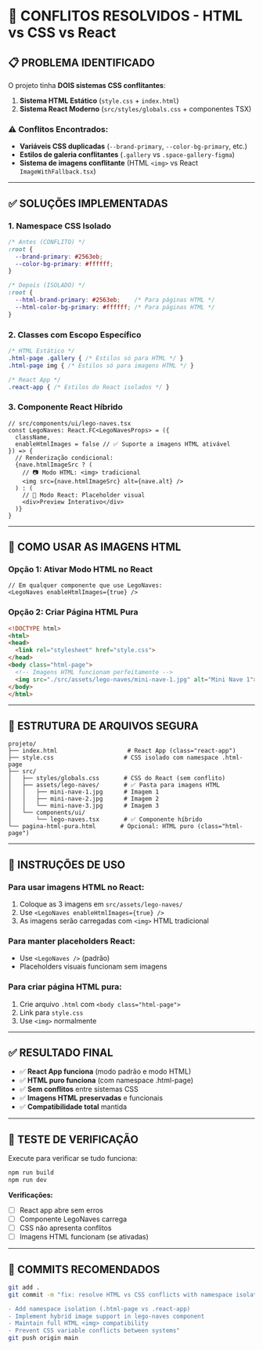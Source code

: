 # 🔧 CONFLITOS RESOLVIDOS - HTML vs CSS vs React

## 📋 **PROBLEMA IDENTIFICADO**

O projeto tinha **DOIS sistemas CSS conflitantes**:

1. **Sistema HTML Estático** (`style.css` + `index.html`)
2. **Sistema React Moderno** (`src/styles/globals.css` + componentes TSX)

### ⚠️ **Conflitos Encontrados:**
- **Variáveis CSS duplicadas** (`--brand-primary`, `--color-bg-primary`, etc.)
- **Estilos de galeria conflitantes** (`.gallery` vs `.space-gallery-figma`)
- **Sistema de imagens conflitante** (HTML `<img>` vs React `ImageWithFallback.tsx`)

---

## ✅ **SOLUÇÕES IMPLEMENTADAS**

### 1. **Namespace CSS Isolado**
```css
/* Antes (CONFLITO) */
:root {
  --brand-primary: #2563eb;
  --color-bg-primary: #ffffff;
}

/* Depois (ISOLADO) */
:root {
  --html-brand-primary: #2563eb;    /* Para páginas HTML */
  --html-color-bg-primary: #ffffff; /* Para páginas HTML */
}
```

### 2. **Classes com Escopo Específico**
```css
/* HTML Estático */
.html-page .gallery { /* Estilos só para HTML */ }
.html-page img { /* Estilos só para imagens HTML */ }

/* React App */
.react-app { /* Estilos do React isolados */ }
```

### 3. **Componente React Híbrido**
```tsx
// src/components/ui/lego-naves.tsx
const LegoNaves: React.FC<LegoNavesProps> = ({ 
  className, 
  enableHtmlImages = false // ✅ Suporte a imagens HTML ativável
}) => {
  // Renderização condicional:
  {nave.htmlImageSrc ? (
    // 📷 Modo HTML: <img> tradicional
    <img src={nave.htmlImageSrc} alt={nave.alt} />
  ) : (
    // 🎨 Modo React: Placeholder visual
    <div>Preview Interativo</div>
  )}
}
```

---

## 🚀 **COMO USAR AS IMAGENS HTML**

### **Opção 1: Ativar Modo HTML no React**
```tsx
// Em qualquer componente que use LegoNaves:
<LegoNaves enableHtmlImages={true} />
```

### **Opção 2: Criar Página HTML Pura**
```html
<!DOCTYPE html>
<html>
<head>
  <link rel="stylesheet" href="style.css">
</head>
<body class="html-page">
  <!-- Imagens HTML funcionam perfeitamente -->
  <img src="./src/assets/lego-naves/mini-nave-1.jpg" alt="Mini Nave 1">
</body>
</html>
```

---

## 📂 **ESTRUTURA DE ARQUIVOS SEGURA**

```
projeto/
├── index.html                    # React App (class="react-app")
├── style.css                    # CSS isolado com namespace .html-page
├── src/
│   ├── styles/globals.css       # CSS do React (sem conflito)
│   ├── assets/lego-naves/       # ✅ Pasta para imagens HTML
│   │   ├── mini-nave-1.jpg      # Imagem 1
│   │   ├── mini-nave-2.jpg      # Imagem 2
│   │   └── mini-nave-3.jpg      # Imagem 3
│   └── components/ui/
│       └── lego-naves.tsx       # ✅ Componente híbrido
└── pagina-html-pura.html       # Opcional: HTML puro (class="html-page")
```

---

## 🎯 **INSTRUÇÕES DE USO**

### **Para usar imagens HTML no React:**
1. Coloque as 3 imagens em `src/assets/lego-naves/`
2. Use `<LegoNaves enableHtmlImages={true} />`
3. As imagens serão carregadas com `<img>` HTML tradicional

### **Para manter placeholders React:**
- Use `<LegoNaves />` (padrão)
- Placeholders visuais funcionam sem imagens

### **Para criar página HTML pura:**
1. Crie arquivo `.html` com `<body class="html-page">`
2. Link para `style.css`
3. Use `<img>` normalmente

---

## ✅ **RESULTADO FINAL**

- ✅ **React App funciona** (modo padrão e modo HTML)
- ✅ **HTML puro funciona** (com namespace .html-page)  
- ✅ **Sem conflitos** entre sistemas CSS
- ✅ **Imagens HTML preservadas** e funcionais
- ✅ **Compatibilidade total** mantida

---

## 🧪 **TESTE DE VERIFICAÇÃO**

Execute para verificar se tudo funciona:

```powershell
npm run build
npm run dev
```

**Verificações:**
- [ ] React app abre sem erros
- [ ] Componente LegoNaves carrega
- [ ] CSS não apresenta conflitos
- [ ] Imagens HTML funcionam (se ativadas)

---

## 📝 **COMMITS RECOMENDADOS**

```bash
git add .
git commit -m "fix: resolve HTML vs CSS conflicts with namespace isolation

- Add namespace isolation (.html-page vs .react-app)
- Implement hybrid image support in lego-naves component  
- Maintain full HTML <img> compatibility
- Prevent CSS variable conflicts between systems"
git push origin main
```
